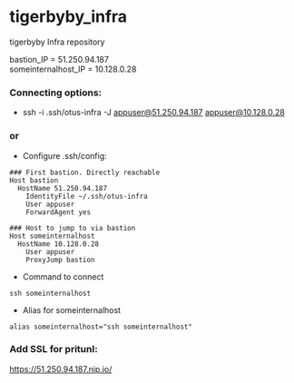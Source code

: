 # tigerbyby_infra
tigerbyby Infra repository

bastion_IP = 51.250.94.187  
someinternalhost_IP = 10.128.0.28

### Connecting options:
- ssh -i .ssh/otus-infra -J  appuser@51.250.94.187 appuser@10.128.0.28
### or
- Configure .ssh/config:
```
### First bastion. Directly reachable
Host bastion
  HostName 51.250.94.187
    IdentityFile ~/.ssh/otus-infra
    User appuser
    ForwardAgent yes

### Host to jump to via bastion
Host someinternalhost
  HostName 10.128.0.28
    User appuser
    ProxyJump bastion
```
- Command to connect
```
ssh someinternalhost
```
- Alias for someinternalhost
```
alias someinternalhost="ssh someinternalhost"
```

### Add SSL for pritunl:
https://51.250.94.187.nip.io/
